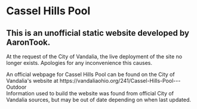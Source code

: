 # Cassel Hills Pool

<h2>This is an unofficial static website developed by AaronTook.</h2>
<p>At the request of the City of Vandalia, the live deployment of the site no longer exists. Apologies for any inconvenience this causes.</p>


<p>An official webpage for Cassel Hills Pool can be found on the City of Vandalia's website at https://vandaliaohio.org/241/Cassel-Hills-Pool---Outdoor
<br>Information used to build the website was found from official City of Vandalia sources, but may be out of date depending on when last updated.</p>
